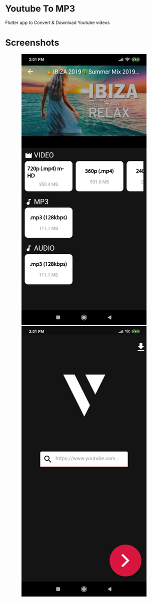 # Youtube To MP3
Flutter app to Convert & Download Youtube videos

# Screenshots
<p align="center">
<img src="screen/splash.jpg" width="400" >
<img src="screen/sample.jpg" width="400" >
</p>
